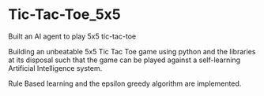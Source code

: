 # Tic-Tac-Toe_5x5
Built an AI agent to play 5x5 tic-tac-toe

Building an unbeatable 5x5 Tic Tac Toe game using python and the libraries at its disposal such that the game can be played against a self-learning Artificial Intelligence system. 

Rule Based learning and the epsilon greedy algorithm are implemented.
